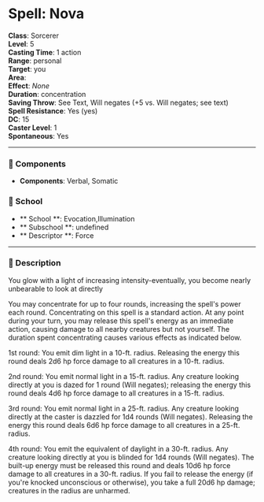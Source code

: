 
# Spell: Nova
**Class**: Sorcerer  
**Level**: 5  
**Casting Time**: 1 action  
**Range**: personal  
**Target**: you  
**Area**:   
**Effect**: _None_  
**Duration**: concentration  
**Saving Throw**: See Text, Will negates (+5 vs. Will negates; see text)  
**Spell Resistance**: Yes (yes)  
**DC**: 15  
**Caster Level**: 1  
**Spontaneous**: Yes

---

### 🔮 Components
- **Components**: Verbal, Somatic

### 🏫 School
- ** School **: Evocation,Illumination
- ** Subschool **: undefined
- ** Descriptor **: Force
---

### 📜 Description
You glow with a light of increasing intensity-eventually, you become nearly unbearable to look at directly

You may concentrate for up to four rounds, increasing the spell's power each round. Concentrating on this spell is a standard action. At any point during your turn, you may release this spell's energy as an immediate action, causing damage to all nearby creatures but not yourself.  The duration spent concentrating causes various effects as indicated below.

1st round: You emit dim light in a 10-ft. radius. Releasing the energy this round deals 2d6 hp force damage to all creatures in a 10-ft. radius.

2nd round: You emit normal light in a 15-ft. radius. Any creature looking directly at you is dazed for 1 round (Will negates); releasing the energy this round deals 4d6 hp force damage to all creatures in a 15-ft. radius.

3rd round: You emit normal light in a 25-ft. radius. Any creature looking directly at the caster is dazzled for 1d4 rounds (Will negates). Releasing the energy this round deals 6d6 hp force damage to all creatures in a 25-ft. radius.

4th round: You emit the equivalent of daylight in a 30-ft. radius. Any creature looking directly at you is blinded for 1d4 rounds (Will negates). The built-up energy must be released this round and deals 10d6 hp force damage to all creatures in a 30-ft. radius. If you fail to release the energy (if you're knocked unconscious or otherwise), you take a full 20d6 hp damage; creatures in the radius are unharmed.
